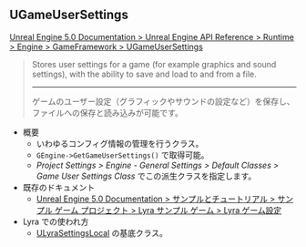 ## UGameUserSettings

[Unreal Engine 5.0 Documentation > Unreal Engine API Reference > Runtime > Engine > GameFramework > UGameUserSettings](https://docs.unrealengine.com/5.0/en-US/API/Runtime/Engine/GameFramework/UGameUserSettings/)

> Stores user settings for a game (for example graphics and sound settings), with the ability to save and load to and from a file.  
> 
> ----
> ゲームのユーザー設定（グラフィックやサウンドの設定など）を保存し、ファイルへの保存と読み込みが可能です。

* 概要
	* いわゆるコンフィグ情報の管理を行うクラス。
	* `GEngine->GetGameUserSettings()` で取得可能。
	* *Project Settings > Engine - General Settings > Default Classes > Game User Settings Class* でこの派生クラスを指定します。
* 既存のドキュメント
	* [Unreal Engine 5.0 Documentation > サンプルとチュートリアル > サンプル ゲーム プロジェクト > Lyra サンプル ゲーム > Lyra ゲーム設定]
* Lyra での使われ方
	* [ULyraSettingsLocal] の基底クラス。


<!--- ページ内のリンク --->

<!--- 自前の画像へのリンク --->

<!--- generated --->
[ULyraSettingsLocal]: ../../Lyra/Etc/ULyraSettingsLocal.md#ulyrasettingslocal
[Unreal Engine 5.0 Documentation > サンプルとチュートリアル > サンプル ゲーム プロジェクト > Lyra サンプル ゲーム > Lyra ゲーム設定]: https://docs.unrealengine.com/5.0/ja/lyra-sample-game-settings-in-unreal-engine/

